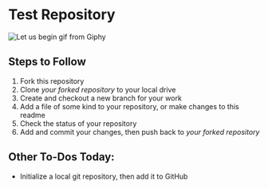 # Test Repository

![Let us begin gif from Giphy](https://media.giphy.com/media/5zf2M4HgjjWszLd4a5/giphy.gif)

## Steps to Follow

1. Fork this repository
2. Clone _your forked repository_ to your local drive
3. Create and checkout a new branch for your work
4. Add a file of some kind to your repository, or make changes to this readme
5. Check the status of your repository
6. Add and commit your changes, then push back to _your forked repository_ 

## Other To-Dos Today:

- Initialize a local git repository, then add it to GitHub
